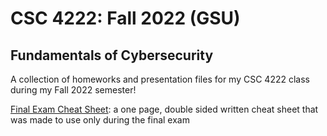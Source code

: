 # CSC 4222: Fall 2022 (GSU)
## Fundamentals of Cybersecurity

A collection of homeworks and presentation files for my CSC 4222 class during my Fall 2022 semester!


[Final Exam Cheat Sheet](https://github.com/WhySoPowerful/CSC4222/blob/main/Final%20Exam%20Cheat%20Sheet.pdf): a one page, double sided written cheat sheet that was made to use only during the final exam
